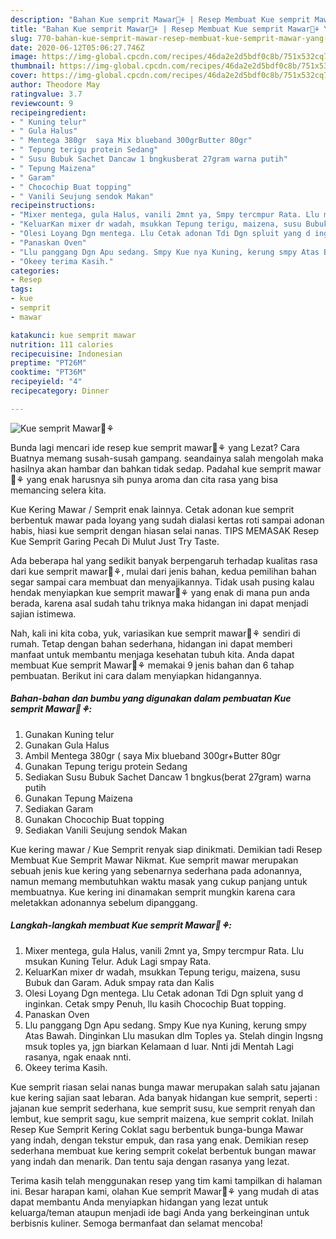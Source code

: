 ```yaml
---
description: "Bahan Kue semprit Mawar🌹⚘ | Resep Membuat Kue semprit Mawar🌹⚘ Yang Lezat"
title: "Bahan Kue semprit Mawar🌹⚘ | Resep Membuat Kue semprit Mawar🌹⚘ Yang Lezat"
slug: 770-bahan-kue-semprit-mawar-resep-membuat-kue-semprit-mawar-yang-lezat
date: 2020-06-12T05:06:27.746Z
image: https://img-global.cpcdn.com/recipes/46da2e2d5bdf0c8b/751x532cq70/kue-semprit-mawar🌹⚘-foto-resep-utama.jpg
thumbnail: https://img-global.cpcdn.com/recipes/46da2e2d5bdf0c8b/751x532cq70/kue-semprit-mawar🌹⚘-foto-resep-utama.jpg
cover: https://img-global.cpcdn.com/recipes/46da2e2d5bdf0c8b/751x532cq70/kue-semprit-mawar🌹⚘-foto-resep-utama.jpg
author: Theodore May
ratingvalue: 3.7
reviewcount: 9
recipeingredient:
- " Kuning telur"
- " Gula Halus"
- " Mentega 380gr  saya Mix blueband 300grButter 80gr"
- " Tepung terigu protein Sedang"
- " Susu Bubuk Sachet Dancaw 1 bngkusberat 27gram warna putih"
- " Tepung Maizena"
- " Garam"
- " Chocochip Buat topping"
- " Vanili Seujung sendok Makan"
recipeinstructions:
- "Mixer mentega, gula Halus, vanili 2mnt ya, Smpy tercmpur Rata. Llu msukan Kuning Telur. Aduk Lagi smpay Rata."
- "KeluarKan mixer dr wadah, msukkan Tepung terigu, maizena, susu Bubuk dan Garam. Aduk smpay rata dan Kalis"
- "Olesi Loyang Dgn mentega. Llu Cetak adonan Tdi Dgn spluit yang d inginkan. Cetak smpy Penuh, llu kasih Chocochip Buat topping."
- "Panaskan Oven"
- "Llu panggang Dgn Apu sedang. Smpy Kue nya Kuning, kerung smpy Atas Bawah. Dinginkan Llu masukan dlm Toples ya. Stelah dingin lngsng msuk toples ya, jgn biarkan Kelamaan d luar. Nnti jdi Mentah Lagi rasanya, ngak enaak nnti."
- "Okeey terima Kasih."
categories:
- Resep
tags:
- kue
- semprit
- mawar

katakunci: kue semprit mawar 
nutrition: 111 calories
recipecuisine: Indonesian
preptime: "PT26M"
cooktime: "PT36M"
recipeyield: "4"
recipecategory: Dinner

---
```



![Kue semprit Mawar🌹⚘](https://img-global.cpcdn.com/recipes/46da2e2d5bdf0c8b/751x532cq70/kue-semprit-mawar🌹⚘-foto-resep-utama.jpg)

Bunda lagi mencari ide resep kue semprit mawar🌹⚘ yang Lezat? Cara Buatnya memang susah-susah gampang. seandainya salah mengolah maka hasilnya akan hambar dan bahkan tidak sedap. Padahal kue semprit mawar🌹⚘ yang enak harusnya sih punya aroma dan cita rasa yang bisa memancing selera kita.

Kue Kering Mawar / Semprit enak lainnya. Cetak adonan kue semprit berbentuk mawar pada loyang yang sudah dialasi kertas roti sampai adonan habis, hiasi kue semprit dengan hiasan selai nanas. TIPS MEMASAK  Resep Kue Semprit Garing Pecah Di Mulut Just Try Taste.

Ada beberapa hal yang sedikit banyak berpengaruh terhadap kualitas rasa dari kue semprit mawar🌹⚘, mulai dari jenis bahan, kedua pemilihan bahan segar sampai cara membuat dan menyajikannya. Tidak usah pusing kalau hendak menyiapkan kue semprit mawar🌹⚘ yang enak di mana pun anda berada, karena asal sudah tahu triknya maka hidangan ini dapat menjadi sajian istimewa.


Nah, kali ini kita coba, yuk, variasikan kue semprit mawar🌹⚘ sendiri di rumah. Tetap dengan bahan sederhana, hidangan ini dapat memberi manfaat untuk membantu menjaga kesehatan tubuh kita. Anda dapat membuat Kue semprit Mawar🌹⚘ memakai 9 jenis bahan dan 6 tahap pembuatan. Berikut ini cara dalam menyiapkan hidangannya.

<!--inarticleads1-->

##### Bahan-bahan dan bumbu yang digunakan dalam pembuatan Kue semprit Mawar🌹⚘:

1. Gunakan  Kuning telur
1. Gunakan  Gula Halus
1. Ambil  Mentega 380gr ( saya Mix blueband 300gr+Butter 80gr
1. Gunakan  Tepung terigu protein Sedang
1. Sediakan  Susu Bubuk Sachet Dancaw 1 bngkus(berat 27gram) warna putih
1. Gunakan  Tepung Maizena
1. Sediakan  Garam
1. Gunakan  Chocochip Buat topping
1. Sediakan  Vanili Seujung sendok Makan


Kue kering mawar / Kue Semprit renyak siap dinikmati. Demikian tadi Resep Membuat Kue Semprit Mawar Nikmat. Kue semprit mawar merupakan sebuah jenis kue kering yang sebenarnya sederhana pada adonannya, namun memang membutuhkan waktu masak yang cukup panjang untuk membuatnya. Kue kering ini dinamakan semprit mungkin karena cara meletakkan adonannya sebelum dipanggang. 

<!--inarticleads2-->

##### Langkah-langkah membuat Kue semprit Mawar🌹⚘:

1. Mixer mentega, gula Halus, vanili 2mnt ya, Smpy tercmpur Rata. Llu msukan Kuning Telur. Aduk Lagi smpay Rata.
1. KeluarKan mixer dr wadah, msukkan Tepung terigu, maizena, susu Bubuk dan Garam. Aduk smpay rata dan Kalis
1. Olesi Loyang Dgn mentega. Llu Cetak adonan Tdi Dgn spluit yang d inginkan. Cetak smpy Penuh, llu kasih Chocochip Buat topping.
1. Panaskan Oven
1. Llu panggang Dgn Apu sedang. Smpy Kue nya Kuning, kerung smpy Atas Bawah. Dinginkan Llu masukan dlm Toples ya. Stelah dingin lngsng msuk toples ya, jgn biarkan Kelamaan d luar. Nnti jdi Mentah Lagi rasanya, ngak enaak nnti.
1. Okeey terima Kasih.


Kue semprit riasan selai nanas bunga mawar merupakan salah satu jajanan kue kering sajian saat lebaran. Ada banyak hidangan kue semprit, seperti : jajanan kue semprit sederhana, kue semprit susu, kue semprit renyah dan lembut, kue semprit sagu, kue semprit maizena, kue semprit coklat. Inilah Resep Kue Semprit Kering Coklat sagu berbentuk bunga-bunga Mawar yang indah, dengan tekstur empuk, dan rasa yang enak. Demikian resep sederhana membuat kue kering semprit cokelat berbentuk bungan mawar yang indah dan menarik. Dan tentu saja dengan rasanya yang lezat. 

Terima kasih telah menggunakan resep yang tim kami tampilkan di halaman ini. Besar harapan kami, olahan Kue semprit Mawar🌹⚘ yang mudah di atas dapat membantu Anda menyiapkan hidangan yang lezat untuk keluarga/teman ataupun menjadi ide bagi Anda yang berkeinginan untuk berbisnis kuliner. Semoga bermanfaat dan selamat mencoba!
